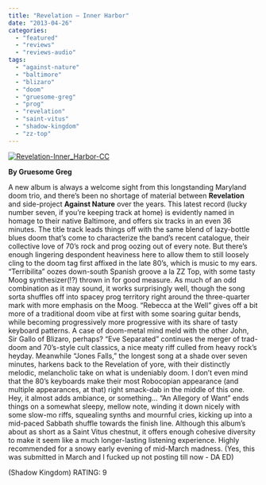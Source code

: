 ```yaml
---
title: "Revelation – Inner Harbor"
date: "2013-04-26"
categories: 
  - "featured"
  - "reviews"
  - "reviews-audio"
tags: 
  - "against-nature"
  - "baltimore"
  - "blizaro"
  - "doom"
  - "gruesome-greg"
  - "prog"
  - "revelation"
  - "saint-vitus"
  - "shadow-kingdom"
  - "zz-top"
---
```


[![Revelation-Inner_Harbor-CC](http://www.hellbound.ca/wp-content/uploads/2013/04/Revelation-Inner_Harbor-CC.jpg)](http://www.hellbound.ca/wp-content/uploads/2013/04/Revelation-Inner_Harbor-CC.jpg)

**By Gruesome Greg**

A new album is always a welcome sight from this longstanding Maryland doom trio, and there’s been no shortage of material between **Revelation** and side-project **Against Nature** over the years. This latest record (lucky number seven, if you’re keeping track at home) is evidently named in homage to their native Baltimore, and offers six tracks in an even 36 minutes. The title track leads things off with the same blend of lazy-bottle blues doom that’s come to characterize the band’s recent catalogue, their collective love of 70’s rock and prog oozing out of every note. But there’s enough lingering despondent heaviness here to allow them to still loosely cling to the doom tag first affixed in the late 80’s, which is music to my ears. “Terribilita” oozes down-south Spanish groove a la ZZ Top, with some tasty Moog synthesizer(!?) thrown in for good measure. As much of an odd combination as it may sound, it works surprisingly well, though the song sorta shuffles off into spacey prog territory right around the three-quarter mark with more emphasis on the Moog. “Rebecca at the Well” gives off a bit more of a traditional doom vibe at first with some soaring guitar bends, while becoming progressively more progressive with its share of tasty keyboard patterns. A case of doom-metal mind meld with the other John, Sir Gallo of Blizaro, perhaps? “Eve Separated” continues the merger of trad-doom and 70’s-style cult classics, a nice meaty riff culled from heavy rock’s heyday. Meanwhile “Jones Falls,” the longest song at a shade over seven minutes, harkens back to the Revelation of yore, with their distinctly melodic, melancholic take on what is undeniably doom. I don’t even mind that the 80’s keyboards make their most Robocopian appearance (and multiple appearances, at that) right smack-dab in the middle of this one. Hey, it almost adds ambiance, or something… “An Allegory of Want” ends things on a somewhat sleepy, mellow note, winding it down nicely with some slow-mo riffs, squealing synths and mournful cries, kicking up into a mid-paced Sabbath shuffle towards the finish line. Although this album’s about as short as a Saint Vitus chestnut, it offers enough cohesive diversity to make it seem like a much longer-lasting listening experience. Highly recommended for a snowy early evening of mid-March madness. (Yes, this was submitted in March and I fucked up not posting till now - DA ED)

(Shadow Kingdom) RATING: 9
